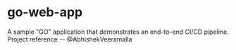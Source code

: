 # go-web-app
A sample "GO" application that demonstrates an end-to-end CI/CD pipeline. Project reference -- @AbhishekVeeramalla
